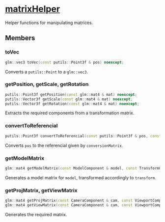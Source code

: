 # [matrixHelper](matrixHelper.hpp)

Helper functions for manipulating matrices.

## Members

### toVec

```cpp
glm::vec3 toVec(const putils::Point3f & pos) noexcept;
```

Converts a `putils::Point` to a `glm::vec3`.

### getPosition, getScale, getRotation

```cpp
putils::Point3f getPosition(const glm::mat4 & mat) noexcept;
putils::Vector3f getScale(const glm::mat4 & mat) noexcept;
putils::Vector3f getRotation(const glm::mat4 & mat) noexcept;
```

Extracts the required components from a transformation matrix.

### convertToReferencial

```cpp
putils::Point3f convertToReferencial(const putils::Point3f & pos, const glm::mat4 & conversionMatrix) noexcept;
```

Converts `pos` to the referencial given by `conversionMatrix`.

### getModelMatrix

```cpp
glm::mat4 getModelMatrix(const ModelComponent & model, const TransformComponent & transform) noexcept;
```

Generates a model matrix for `model`, transformed accordingly to `transform`.

### getProjMatrix, getViewMatrix

```cpp
glm::mat4 getProjMatrix(const CameraComponent & cam, const ViewportComponent & viewport, float nearPlane, float farPlane) noexcept;
glm::mat4 getViewMatrix(const CameraComponent & cam, const ViewportComponent & viewport) noexcept;
```

Generates the required matrix.